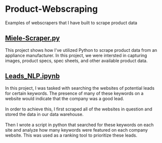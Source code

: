 # Product-Webscraping
Examples of webscrapers that I have built to scrape product data
<br>
## [Miele-Scraper.py](https://github.com/rhalemsc/Product-Webscraping/blob/main/Miele-Scraper.p)
This project shows how I've utilized Python to scrape product data from an appliance manufacturer. In this project, we were intersted in capturing images, product specs, spec sheets, and other available product data.

## [Leads_NLP.ipynb](https://github.com/rhalemsc/Product-Webscraping/blob/main/Leads_NLP.ipynb)
In this project, I was tasked with searching the websites of potential leads for certain keywords. The presence of many of these keywords on a website would indicate that the company was a good lead.<br><br>
In order to achieve this, I first scraped all of the websites in question and stored the data in our data warehouse.<br><br>
Then I wrote a script in python that searched for these keywords on each site and analyze how many keywords were featured on each company website. This was used as a ranking tool to prioritize these leads.
